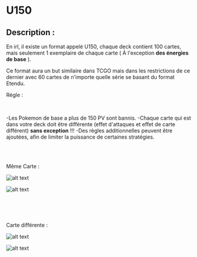 # U150


## Description :

En irl, il existe un format appelé U150, chaque deck contient 100 cartes, mais seulement 1 exemplaire de chaque carte ( À l'exception **__des énergies de base__** ).

Ce format aura un but similaire dans TCGO mais dans les restrictions de ce dernier avec 60 cartes de n'importe quelle série se basant du format Etendu.

Régle :

<br>

-Les Pokemon de base a plus de 150 PV sont bannis.
-Chaque carte qui est dans votre deck doit être différente (effet d'attaques et effet de carte différent) **sans exception** !!!
-Des règles additionnelles peuvent être ajoutées, afin de limiter la puissance de certaines stratégies.


<br><br>


Même Carte :

![alt text](img/U150-Exemp1.png)

![alt text](img/U150-Exemp2.png)


<br><br><br>


Carte différente :

![alt text](img/U150-Exemp3.png)

![alt text](img/U150-Exemp4.png)
